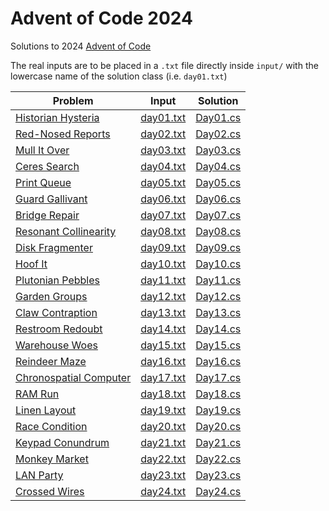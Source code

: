 # Advent of Code 2024

Solutions to 2024 [Advent of Code](https://adventofcode.com)

The real inputs are to be placed in a `.txt` file directly inside `input/` with the lowercase name of the solution class (i.e. `day01.txt`)

| Problem                                                        | Input                                | Solution                       |
|----------------------------------------------------------------|--------------------------------------|--------------------------------|
| [Historian Hysteria](https://adventofcode.com/2024/day/1)      | [day01.txt](input/samples/day01.txt) | [Day01.cs](Solutions/Day01.cs) |
| [Red-Nosed Reports](https://adventofcode.com/2024/day/2)       | [day02.txt](input/samples/day02.txt) | [Day02.cs](Solutions/Day02.cs) |
| [Mull It Over](https://adventofcode.com/2024/day/3)            | [day03.txt](input/samples/day03.txt) | [Day03.cs](Solutions/Day03.cs) |
| [Ceres Search](https://adventofcode.com/2024/day/4)            | [day04.txt](input/samples/day04.txt) | [Day04.cs](Solutions/Day04.cs) |
| [Print Queue](https://adventofcode.com/2024/day/5)             | [day05.txt](input/samples/day05.txt) | [Day05.cs](Solutions/Day05.cs) |
| [Guard Gallivant](https://adventofcode.com/2024/day/6)         | [day06.txt](input/samples/day06.txt) | [Day06.cs](Solutions/Day06.cs) |
| [Bridge Repair](https://adventofcode.com/2024/day/7)           | [day07.txt](input/samples/day07.txt) | [Day07.cs](Solutions/Day07.cs) |
| [Resonant Collinearity](https://adventofcode.com/2024/day/8)   | [day08.txt](input/samples/day08.txt) | [Day08.cs](Solutions/Day08.cs) |
| [Disk Fragmenter](https://adventofcode.com/2024/day/9)         | [day09.txt](input/samples/day09.txt) | [Day09.cs](Solutions/Day09.cs) |
| [Hoof It](https://adventofcode.com/2024/day/10)                | [day10.txt](input/samples/day10.txt) | [Day10.cs](Solutions/Day10.cs) |
| [Plutonian Pebbles](https://adventofcode.com/2024/day/11)      | [day11.txt](input/samples/day11.txt) | [Day11.cs](Solutions/Day11.cs) |
| [Garden Groups](https://adventofcode.com/2024/day/12)          | [day12.txt](input/samples/day12.txt) | [Day12.cs](Solutions/Day12.cs) |
| [Claw Contraption](https://adventofcode.com/2024/day/13)       | [day13.txt](input/samples/day13.txt) | [Day13.cs](Solutions/Day13.cs) |
| [Restroom Redoubt](https://adventofcode.com/2024/day/14)       | [day14.txt](input/samples/day14.txt) | [Day14.cs](Solutions/Day14.cs) |
| [Warehouse Woes](https://adventofcode.com/2024/day/15)         | [day15.txt](input/samples/day15.txt) | [Day15.cs](Solutions/Day15.cs) |
| [Reindeer Maze](https://adventofcode.com/2024/day/16)          | [day16.txt](input/samples/day16.txt) | [Day16.cs](Solutions/Day16.cs) |
| [Chronospatial Computer](https://adventofcode.com/2024/day/17) | [day17.txt](input/samples/day17.txt) | [Day17.cs](Solutions/Day17.cs) |
| [RAM Run](https://adventofcode.com/2024/day/18)                | [day18.txt](input/samples/day18.txt) | [Day18.cs](Solutions/Day18.cs) |
| [Linen Layout](https://adventofcode.com/2024/day/19)           | [day19.txt](input/samples/day19.txt) | [Day19.cs](Solutions/Day19.cs) |
| [Race Condition](https://adventofcode.com/2024/day/20)         | [day20.txt](input/samples/day20.txt) | [Day20.cs](Solutions/Day20.cs) |
| [Keypad Conundrum](https://adventofcode.com/2024/day/21)       | [day21.txt](input/samples/day21.txt) | [Day21.cs](Solutions/Day21.cs) |
| [Monkey Market](https://adventofcode.com/2024/day/22)          | [day22.txt](input/samples/day22.txt) | [Day22.cs](Solutions/Day22.cs) |
| [LAN Party](https://adventofcode.com/2024/day/23)              | [day23.txt](input/samples/day23.txt) | [Day23.cs](Solutions/Day23.cs) |
| [Crossed Wires](https://adventofcode.com/2024/day/24)          | [day24.txt](input/samples/day24.txt) | [Day24.cs](Solutions/Day24.cs) |